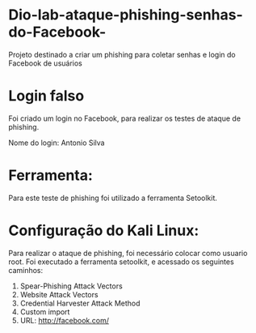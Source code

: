 # Dio-lab-ataque-phishing-senhas-do-Facebook-
Projeto destinado a criar um phishing para coletar senhas e login do Facebook de usuários

# Login falso
Foi criado um login no Facebook, para realizar os testes de ataque de phishing.

Nome do login: Antonio Silva

# Ferramenta:
Para este teste de phishing foi utilizado a ferramenta Setoolkit.

# Configuração do Kali Linux: 
Para realizar o ataque de phishing, foi necessário colocar como usuario root. 
Foi executado a ferramenta setoolkit, e acessado os seguintes caminhos: 
1) Spear-Phishing Attack Vectors
2) Website Attack Vectors
3) Credential Harvester Attack Method
4) Custom import
6) URL: http://facebook.com/
